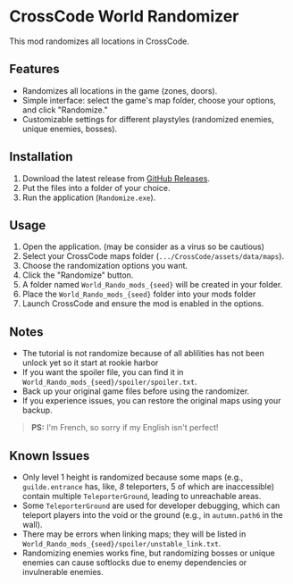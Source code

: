 # CrossCode World Randomizer  

This mod randomizes all locations in CrossCode.  

## Features  
- Randomizes all locations in the game (zones, doors).  
- Simple interface: select the game's map folder, choose your options, and click "Randomize."  
- Customizable settings for different playstyles (randomized enemies, unique enemies, bosses).  

## Installation  
1. Download the latest release from [GitHub Releases](https://github.com/Atsouky/cc-WorldRandomizer/releases/tag/v0.7.4).  
2. Put the files into a folder of your choice.  
3. Run the application (`Randomize.exe`).  

## Usage  
1. Open the application.  (may be consider as a virus so be cautious) 
2. Select your CrossCode maps folder (`.../CrossCode/assets/data/maps`).  
3. Choose the randomization options you want.  
4. Click the "Randomize" button.  
5. A folder named `World_Rando_mods_{seed}` will be created in your folder.
6. Place the `World_Rando_mods_{seed}` folder into your mods folder
7. Launch CrossCode and ensure the mod is enabled in the options.  

## Notes  
- The tutorial is not randomize because of all ablilities has not been unlock yet so it start at rookie harbor
- If you want the spoiler file, you can find it in `World_Rando_mods_{seed}/spoiler/spoiler.txt`.  
- Back up your original game files before using the randomizer.  
- If you experience issues, you can restore the original maps using your backup.  

> **PS:** I'm French, so sorry if my English isn't perfect!  

## Known Issues  
- Only level 1 height is randomized because some maps (e.g., `guilde.entrance` has, like, *8* teleporters, 5 of which are inaccessible) contain multiple `TeleporterGround`, leading to unreachable areas.  
- Some `TeleporterGround` are used for developer debugging, which can teleport players into the void or the ground (e.g., in `autumn.path6` in the wall).  
- There may be errors when linking maps; they will be listed in `World_Rando_mods_{seed}/spoiler/unstable_link.txt`.  
- Randomizing enemies works fine, but randomizing bosses or unique enemies can cause softlocks due to enemy dependencies or invulnerable enemies.  

